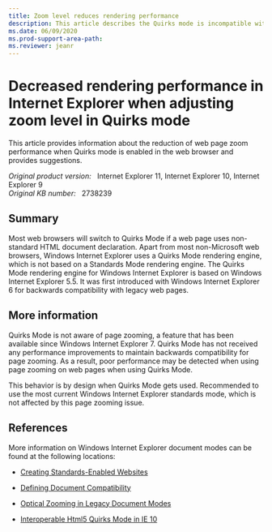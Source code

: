 ```yaml
---
title: Zoom level reduces rendering performance
description: This article describes the Quirks mode is incompatible with the zoom function of the webpage, you can use the latest Windows Internet Explorer standard mode to avoid this problem.
ms.date: 06/09/2020
ms.prod-support-area-path: 
ms.reviewer: jeanr
---
```

# Decreased rendering performance in Internet Explorer when adjusting zoom level in Quirks mode

This article provides information about the reduction of web page zoom performance when Quirks mode is enabled in the web browser and provides suggestions.

_Original product version:_ &nbsp; Internet Explorer 11, Internet Explorer 10, Internet Explorer 9  
_Original KB number:_ &nbsp; 2738239

## Summary

Most web browsers will switch to Quirks Mode if a web page uses non-standard HTML document declaration. Apart from most non-Microsoft web browsers, Windows Internet Explorer uses a Quirks Mode rendering engine, which is not based on a Standards Mode rendering engine. The Quirks Mode rendering engine for Windows Internet Explorer is based on Windows Internet Explorer 5.5. It was first introduced with Windows Internet Explorer 6 for backwards compatibility with legacy web pages.

## More information

Quirks Mode is not aware of page zooming, a feature that has been available since Windows Internet Explorer 7. Quirks Mode has not received any performance improvements to maintain backwards compatibility for page zooming. As a result, poor performance may be detected when using page zooming on web pages when using Quirks Mode.

This behavior is by design when Quirks Mode gets used. Recommended to use the most current Windows Internet Explorer standards mode, which is not affected by this page zooming issue.

## References

More information on Windows Internet Explorer document modes can be found at the following locations:

- [Creating Standards-Enabled Websites](https://docs.microsoft.com/previous-versions/windows/internet-explorer/ie-developer/samples/hh273394(v=vs.85))

- [Defining Document Compatibility](https://docs.microsoft.com/previous-versions/windows/internet-explorer/ie-developer/compatibility/cc288325(v=vs.85))

- [Optical Zooming in Legacy Document Modes](https://blogs.msdn.com/b/ie/archive/2012/08/28/optical-zooming-in-legacy-document-modes.aspx)

- [Interoperable Html5 Quirks Mode in IE 10](https://blogs.msdn.com/b/ie/archive/2011/12/14/interoperable-html5-quirks-mode-in-ie10.aspx)
